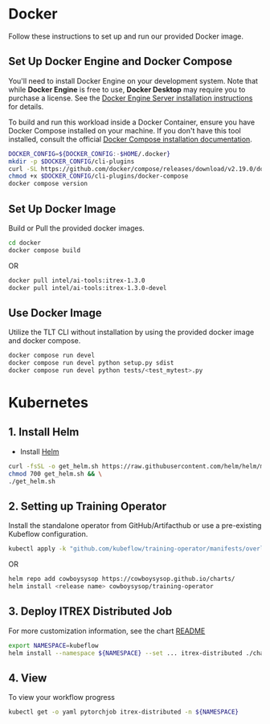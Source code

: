 # Docker
Follow these instructions to set up and run our provided Docker image.

## Set Up Docker Engine and Docker Compose
You'll need to install Docker Engine on your development system. Note that while **Docker Engine** is free to use, **Docker Desktop** may require you to purchase a license. See the [Docker Engine Server installation instructions](https://docs.docker.com/engine/install/#server) for details.

To build and run this workload inside a Docker Container, ensure you have Docker Compose installed on your machine. If you don't have this tool installed, consult the official [Docker Compose installation documentation](https://docs.docker.com/compose/install/linux/#install-the-plugin-manually).

```bash
DOCKER_CONFIG=${DOCKER_CONFIG:-$HOME/.docker}
mkdir -p $DOCKER_CONFIG/cli-plugins
curl -SL https://github.com/docker/compose/releases/download/v2.19.0/docker-compose-linux-x86_64 -o $DOCKER_CONFIG/cli-plugins/docker-compose
chmod +x $DOCKER_CONFIG/cli-plugins/docker-compose
docker compose version
```

## Set Up Docker Image
Build or Pull the provided docker images.

```bash
cd docker
docker compose build
```
OR
```bash
docker pull intel/ai-tools:itrex-1.3.0
docker pull intel/ai-tools:itrex-1.3.0-devel
```

## Use Docker Image
Utilize the TLT CLI without installation by using the provided docker image and docker compose.

```bash
docker compose run devel
docker compose run devel python setup.py sdist
docker compose run devel python tests/<test_mytest>.py
```

# Kubernetes
## 1. Install Helm
- Install [Helm](https://helm.sh/docs/intro/install/)
```bash
curl -fsSL -o get_helm.sh https://raw.githubusercontent.com/helm/helm/main/scripts/get-helm-3 && \
chmod 700 get_helm.sh && \
./get_helm.sh
```
## 2. Setting up Training Operator
Install the standalone operator from GitHub/Artifacthub or use a pre-existing Kubeflow configuration.
```bash
kubectl apply -k "github.com/kubeflow/training-operator/manifests/overlays/standalone"
```
OR
```bash
helm repo add cowboysysop https://cowboysysop.github.io/charts/
helm install <release name> cowboysysop/training-operator
```
## 3. Deploy ITREX Distributed Job
For more customization information, see the chart [README](./chart/README.md)
```bash
export NAMESPACE=kubeflow
helm install --namespace ${NAMESPACE} --set ... itrex-distributed ./chart
```
## 4. View 
To view your workflow progress
```bash
kubectl get -o yaml pytorchjob itrex-distributed -n ${NAMESPACE}
```
